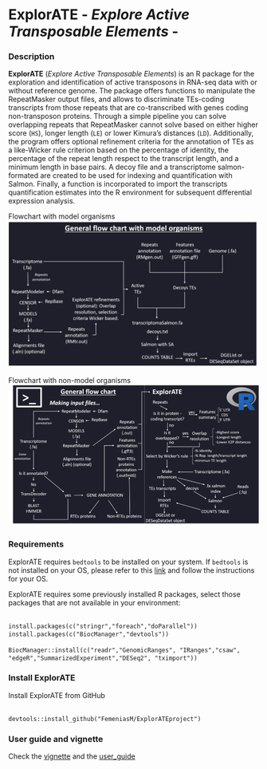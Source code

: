 ExplorATE - *Explore Active Transposable Elements* -
====
### Description

**ExplorATE** (*Explore Active Transposable Elements*) is an R package for the exploration and identification of active transposons in RNA-seq data with or without reference genome. The package offers functions to manipulate the RepeatMasker output files, and allows to discriminate TEs-coding transcripts from those repeats that are co-transcribed with genes coding non-transposon proteins. Through a simple pipeline you can solve overlapping repeats that RepeatMasker cannot solve based on either higher score (`HS`), longer length (`LE`) or lower Kimura’s distances (`LD`). Additionally, the program offers optional refinement criteria for the annotation of TEs as a like-Wicker rule criterion based on the percentage of identity, the percentage of the repeat length respect to the transcript length, and a minimum length in base pairs. A decoy file and a transcriptome salmon-formated are created to be used for indexing and quantification with Salmon. Finally, a function is incorporated to import the transcripts quantification estimates into the R environment for subsequent differential expression analysis.

Flowchart with model organisms
![alt text](./user_guide/flowchartMO.png)

Flowchart with non-model organisms
![alt text](./user_guide/flowchart_nonMO.png)

### Requirements

ExplorATE requires `bedtools` to be installed on your system. If `bedtools` is not installed on your OS, please refer to this [link](https://bedtools.readthedocs.io/en/latest/content/installation.html) and follow the instructions for your OS.

ExplorATE requires some previously installed R packages, select those packages that are not available in your environment:

```{r eval=FALSE}

install.packages(c("stringr","foreach","doParallel"))
install.packages(c("BiocManager","devtools")) 

BiocManager::install(c("readr","GenomicRanges", "IRanges","csaw", "edgeR","SummarizedExperiment","DESeq2", "tximport"))

```

### Install ExplorATE

Install ExplorATE from GitHub

```{r eval=FALSE}

devtools::install_github("FemeniasM/ExplorATEproject")

```

### User guide and vignette

Check the [vignette](./vignettes/vignette_ExplorATE_v1.pdf) and the [user_guide](./user_guide/ExplorATE_userGuide_v1.pdf)
